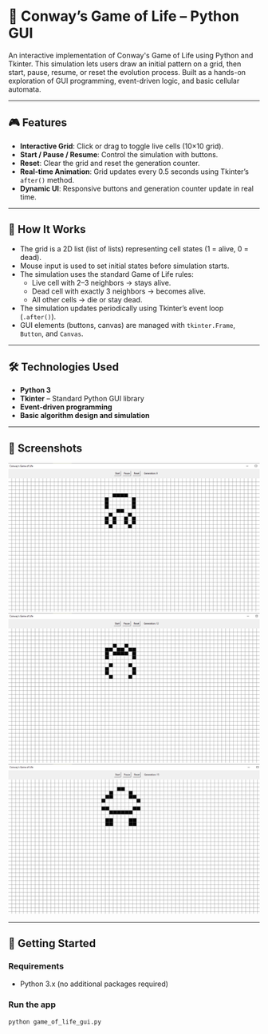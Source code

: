 # 🧬 Conway’s Game of Life – Python GUI

An interactive implementation of Conway's Game of Life using Python and Tkinter. This simulation lets users draw an initial pattern on a grid, then start, pause, resume, or reset the evolution process. Built as a hands-on exploration of GUI programming, event-driven logic, and basic cellular automata.

---

## 🎮 Features

- **Interactive Grid**: Click or drag to toggle live cells (10×10 grid).
- **Start / Pause / Resume**: Control the simulation with buttons.
- **Reset**: Clear the grid and reset the generation counter.
- **Real-time Animation**: Grid updates every 0.5 seconds using Tkinter’s `after()` method.
- **Dynamic UI**: Responsive buttons and generation counter update in real time.

---

## 🧠 How It Works

- The grid is a 2D list (list of lists) representing cell states (1 = alive, 0 = dead).
- Mouse input is used to set initial states before simulation starts.
- The simulation uses the standard Game of Life rules:
  - Live cell with 2–3 neighbors → stays alive.
  - Dead cell with exactly 3 neighbors → becomes alive.
  - All other cells → die or stay dead.
- The simulation updates periodically using Tkinter’s event loop (`.after()`).
- GUI elements (buttons, canvas) are managed with `tkinter.Frame`, `Button`, and `Canvas`.

---

## 🛠 Technologies Used

- **Python 3**
- **Tkinter** – Standard Python GUI library
- **Event-driven programming**
- **Basic algorithm design and simulation**

---

## 📸 Screenshots

![](./screenshot.png)
![](./screenshot2.png)
![](./screenshot3.png)

---

## 🚀 Getting Started

### Requirements

- Python 3.x (no additional packages required)

### Run the app

```bash
python game_of_life_gui.py
